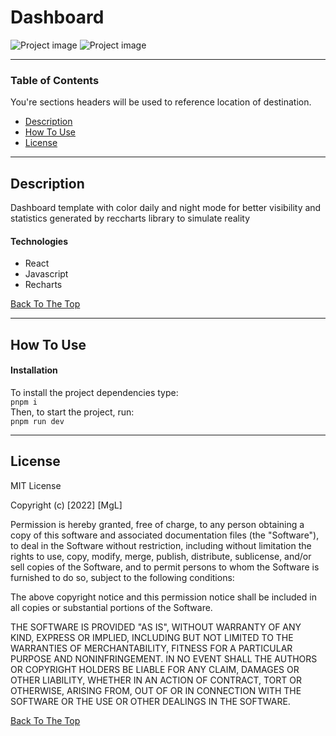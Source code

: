 # Dashboard

![Project image](https://user-images.githubusercontent.com/96927347/212434929-4e397082-181d-4dbd-8cc7-da10fea796b8.png)
![Project image](https://user-images.githubusercontent.com/96927347/212434930-edeb973f-e11c-416c-87d7-437cb0b363c1.png)




---

### Table of Contents
You're sections headers will be used to reference location of destination.

- [Description](#description)
- [How To Use](#how-to-use)
- [License](#license)

---

## Description

Dashboard template with color daily and night mode for better visibility and statistics generated by reccharts library to simulate reality


#### Technologies

- React
- Javascript
- Recharts

[Back To The Top](#dashboard)

---

## How To Use

#### Installation
To install the project dependencies type:\
`pnpm i`\
Then, to start the project, run:\
`pnpm run dev`

---

## License

MIT License

Copyright (c) [2022] [MgL]

Permission is hereby granted, free of charge, to any person obtaining a copy
of this software and associated documentation files (the "Software"), to deal
in the Software without restriction, including without limitation the rights
to use, copy, modify, merge, publish, distribute, sublicense, and/or sell
copies of the Software, and to permit persons to whom the Software is
furnished to do so, subject to the following conditions:

The above copyright notice and this permission notice shall be included in all
copies or substantial portions of the Software.

THE SOFTWARE IS PROVIDED "AS IS", WITHOUT WARRANTY OF ANY KIND, EXPRESS OR
IMPLIED, INCLUDING BUT NOT LIMITED TO THE WARRANTIES OF MERCHANTABILITY,
FITNESS FOR A PARTICULAR PURPOSE AND NONINFRINGEMENT. IN NO EVENT SHALL THE
AUTHORS OR COPYRIGHT HOLDERS BE LIABLE FOR ANY CLAIM, DAMAGES OR OTHER
LIABILITY, WHETHER IN AN ACTION OF CONTRACT, TORT OR OTHERWISE, ARISING FROM,
OUT OF OR IN CONNECTION WITH THE SOFTWARE OR THE USE OR OTHER DEALINGS IN THE
SOFTWARE.

[Back To The Top](#dashboard)
